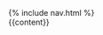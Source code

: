 <!DOCTYPE html>
<html lang="en">
<head>
  <title>{% if page.title %}{{ page.title }} – {% endif %}{{ site.name }} – {{ site.description }}</title>

  <!-- jQuery 3 -->
  <script src="https://ajax.googleapis.com/ajax/libs/jquery/3.2.1/jquery.min.js"></script>

  <!-- jQuery Mobile -->
  <script src="https://ajax.googleapis.com/ajax/libs/jquerymobile/1.4.5/jquery.mobile.min.js"></script>
  <link rel="stylesheet" href="https://ajax.googleapis.com/ajax/libs/jquerymobile/1.4.5/jquery.mobile.min.css">

  <!-- jQuery UI -->
  <link rel="stylesheet" href="https://ajax.googleapis.com/ajax/libs/jqueryui/1.12.1/themes/smoothness/jquery-ui.css">
  <script src="https://ajax.googleapis.com/ajax/libs/jqueryui/1.12.1/jquery-ui.min.js"></script>

  <!-- Bootstrap 3.3.7 -->
  <link href="https://maxcdn.bootstrapcdn.com/bootstrap/3.3.7/css/bootstrap.min.css" rel="stylesheet">
  <script src="https://maxcdn.bootstrapcdn.com/bootstrap/3.3.7/js/bootstrap.min.js"></script>

  <!-- Fonts -->
  <link rel="stylesheet" href="https://fonts.googleapis.com/css?family=Roboto:300,400,500,700" />
  <link rel="stylesheet" href="https://maxcdn.bootstrapcdn.com/font-awesome/4.7.0/css/font-awesome.min.css" />
</head>
<body>
{% include nav.html %}
<!-- Page Content -->
<div class="container">
  {{content}}
</div>

</body>
</html>

